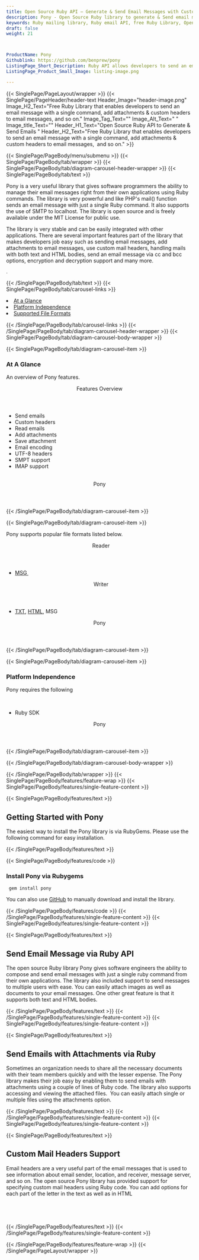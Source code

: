 ```yaml
---
title: Open Source Ruby API – Generate & Send Email Messages with Custom Headers
description: Pony - Open Source Ruby library to generate & Send email messages with custom headers and attachment. Handle emails with both text or HTML bodies & encryption.
keywords: Ruby mailing library, Ruby email API, free Ruby Library, Open Source email Library, Ruby  MSG  programming, Ruby Outlook MSG, Add Attachments to Email,  create  MSG email, Extract email messages, Ruby outlook, encode email messages, POP3 support, SMTP support, Parse Email messages, send attachments to multiple users, encode email messages
draft: false
weight: 21



ProductName: Pony
Githublink: https://github.com/benprew/pony
ListingPage_Short_Description: Ruby API allows developers to send an email message with a single command, add attachments & custom headers to email messages, and so on.
ListingPage_Product_Small_Image: listing-image.png 

---
```


{{< SinglePage/PageLayout/wrapper >}}
{{< SinglePage/PageHeader/header-text
Header_Image="header-image.png"
Image_H2_Text="Free Ruby Library that enables developers to send an email message with a single command, add attachments & custom headers to email messages,  and so on."
Image_Tag_Text=""
Image_Alt_Text=" "
Image_title_Text=""
Header_H1_Text="Open Source Ruby API to Generate & Send Emails "
Header_H2_Text="Free Ruby Library that enables developers to send an email message with a single command, add attachments & custom headers to email messages,  and so on." >}}

{{< SinglePage/PageBody/menu/submenu >}}
{{< SinglePage/PageBody/tab/wrapper >}}
{{< SinglePage/PageBody/tab/diagram-carousel-header-wrapper >}}
{{< SinglePage/PageBody/tab/text >}}



<p>Pony is a very useful library that gives software programmers the ability to manage their email messages right from their own applications using Ruby commands. The library is very powerful and like PHP's mail() function sends an email message with just a single Ruby command. It also supports the use of SMTP to localhost. The library is open source and is freely available under the MIT License for public use.</p>
<p>The library is very stable and can be easily integrated with other applications. There are several important features part of the library that makes developers job easy such as sending email messages, add attachments to email messages, use custom mail headers, handling mails with both text and HTML bodies, send an email message via cc and bcc options, encryption and decryption support and many more.</p>
<p><span style="font-size: 12.16px;">. </span></p>

{{< /SinglePage/PageBody/tab/text >}}
{{< SinglePage/PageBody/tab/carousel-links >}}

<li data-target="#diagramcarousel" data-slide-to="0"><a href="#">At a Glance</a></li>
<li data-target="#diagramcarousel" data-slide-to="2"><a href="#">Platform Independence</a></li>
<li data-target="#diagramcarousel" data-slide-to="1"><a class="activetab" href="#">Supported File Formats</a></li>


{{< /SinglePage/PageBody/tab/carousel-links >}}
{{< /SinglePage/PageBody/tab/diagram-carousel-header-wrapper >}}
{{< SinglePage/PageBody/tab/diagram-carousel-body-wrapper >}}

{{< SinglePage/PageBody/tab/diagram-carousel-item >}}
<h3>At A Glance</h3>
<p>An overview of Pony features.</p>
<div class="diagram1 d1-poi">
<div class="d1-row">
<div class="d1-col d1-right"><header>Features Overview</header>
<ul>
<li>Send emails</li>
<li>Custom headers</li>
<li>Read emails</li>
<li>Add attachments</li>
<li>Save attachment</li>
<li>Email encoding</li>
<li>UTF-8 headers</li>
<li>SMPT support</li>
<li>IMAP support</li>
</ul>
</div>
<!--/left -->
<div class="d1-col d1-right"> </div>
</div>
<div class="d1-logo" style="border: none;"><header>Pony</header><footer><small></small></footer></div>
<!--/logo--></div>
<!--/diagram1-->
{{< /SinglePage/PageBody/tab/diagram-carousel-item >}}

{{< SinglePage/PageBody/tab/diagram-carousel-item >}}
<p>Pony supports popular file formats listed below.</p>
<div class="diagram1 d2  d1-poi">
<div class="d1-row">
<div class="d1-col d1-left"><header><i class="fa fa-arrows-v "> </i> Reader</header>
<ul>
<li><a href="https://wiki.fileformat.com/email/msg/">MSG </a></li>
</ul>
</div>
<!--/left-->
<div class="d1-col d1-right"><header><i class="fa  fa-long-arrow-down"> </i> Writer</header>
<ul>
<li><a href="https://wiki.fileformat.com/word-processing/txt/">TXT</a>, <a href="https://wiki.fileformat.com/web/html/">HTML</a>, MSG</li>
</ul>
</div>
<!--/right--></div>
<!--/row-->
<div class="d1-logo" style="border: none;"><header>Pony</header><footer><small></small></footer></div>
<!--/logo--></div>
<!--/diagram2-->
{{< /SinglePage/PageBody/tab/diagram-carousel-item >}}

{{< SinglePage/PageBody/tab/diagram-carousel-item >}}
<h3>Platform Independence</h3>
<p>Pony requires the following</p>
<div class="diagram1 d1-poi">
<div class="d1-row">
<div class="d1-col d1-left"> </div>
<div class="d1-col d1-right">
<ul>
<li>Ruby SDK</li>
</ul>
</div>
</div>
<!--/row-->
<div class="d1-logo" style="border: none;"><header>Pony</header><footer><small></small></footer></div>
<!--/logo--></div>
<!--/diagram2 -->
{{< /SinglePage/PageBody/tab/diagram-carousel-item >}}

{{< /SinglePage/PageBody/tab/diagram-carousel-body-wrapper >}}

{{< /SinglePage/PageBody/tab/wrapper >}}
{{< SinglePage/PageBody/features/feature-wrap >}}
{{< SinglePage/PageBody/features/single-feature-content >}}

{{< SinglePage/PageBody/features/text >}}
<h2 class="h2title">Getting Started with Pony</h2>
<p>The easiest way to install the Pony library is via RubyGems. Please use the following command for easy installation.</p>
{{< /SinglePage/PageBody/features/text >}}

{{< SinglePage/PageBody/features/code >}}
<h3>Install Pony via Rubygems</h3>
<pre><code class="html"> gem install pony</code></pre>

<p>You can also use <a href="https://github.com/benprew/pony/archive/master.zip">GitHub</a> to manually download and install the library. </p>

{{< /SinglePage/PageBody/features/code >}}
{{< /SinglePage/PageBody/features/single-feature-content >}}
{{< SinglePage/PageBody/features/single-feature-content >}}

{{< SinglePage/PageBody/features/text >}}
<h2 class="h2title">Send Email Message via Ruby API</h2>
<p>The open source Ruby library Pony gives software engineers the ability to compose and send email messages with just a single ruby command from their own applications. The library also included support to send messages to multiple users with ease. You can easily attach images as well as documents to your email messages. One other great feature is that it supports both text and HTML bodies.</p>

{{< /SinglePage/PageBody/features/text >}}
{{< /SinglePage/PageBody/features/single-feature-content >}}
{{< SinglePage/PageBody/features/single-feature-content >}}

{{< SinglePage/PageBody/features/text >}}
<h2 class="h2title">Send Emails with Attachments via Ruby</h2>
<p>Sometimes an organization needs to share all the necessary documents with their team members quickly and with the lesser expense. The Pony library makes their job easy by enabling them to send emails with attachments using a couple of lines of Ruby code. The library also supports accessing and viewing the attached files.  You can easily attach single or multiple files using the attachments option.</p>

{{< /SinglePage/PageBody/features/text >}}
{{< /SinglePage/PageBody/features/single-feature-content >}}
{{< SinglePage/PageBody/features/single-feature-content >}}

{{< SinglePage/PageBody/features/text >}}
<h2 class="h2title">Custom Mail Headers Support</h2>
<p>Email headers are a very useful part of the email messages that is used to see information about email sender, location, and receiver, message server, and so on. The open source Pony library has provided support for specifying custom mail headers using Ruby code. You can add options for each part of the letter in the text as well as in HTML</p>
<h2 class="h2title"> </h2>

{{< /SinglePage/PageBody/features/text >}}
{{< /SinglePage/PageBody/features/single-feature-content >}}

{{< /SinglePage/PageBody/features/feature-wrap >}}
{{< /SinglePage/PageLayout/wrapper >}}